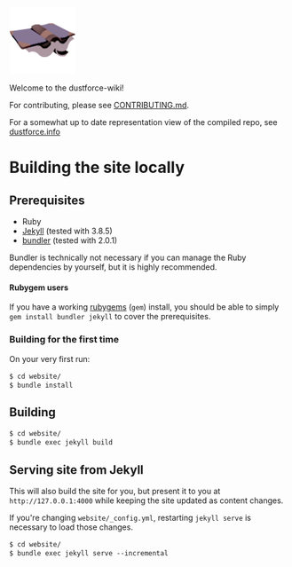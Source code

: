 ![Site Icon](/website/assets/siteicon.png)

Welcome to the dustforce-wiki!

For contributing, please see [CONTRIBUTING.md](/CONTRIBUTING.md).

For a somewhat up to date representation view of the compiled repo, see [dustforce.info](https://www.dustforce.info/)

# Building the site locally

## Prerequisites

- Ruby
- [Jekyll](https://jekyllrb.com/) (tested with 3.8.5)
- [bundler](https://bundler.io/) (tested with 2.0.1)

Bundler is technically not necessary if you can manage the Ruby dependencies by yourself, but it is highly recommended.

#### Rubygem users

If you have a working [rubygems](https://rubygems.org/) (`gem`) install, you should be able to simply `gem install bundler jekyll` to cover the prerequisites.

### Building for the first time

On your very first run:
```
$ cd website/
$ bundle install
```

## Building

```
$ cd website/
$ bundle exec jekyll build
```

## Serving site from Jekyll

This will also build the site for you, but present it to you at `http://127.0.0.1:4000` while keeping the site updated as content changes.

If you're changing `website/_config.yml`, restarting `jekyll serve` is necessary to load those changes.

```
$ cd website/
$ bundle exec jekyll serve --incremental
```
